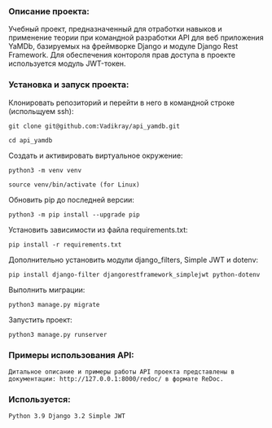 ### Описание проекта:
Учебный проект, предназначенный для отработки навыков и применение теории при командной
разработки API для веб приложения YaMDb, базируемых на фреймворке Django и модуле Django Rest Framework.
Для обеспечения контороля прав доступа в проекте используется модуль JWT-токен.

### Установка и запуск проекта:

Клонировать репозиторий и перейти в него в командной строке (испольщуем ssh):

```
git clone git@github.com:Vadikray/api_yamdb.git
```

```
cd api_yamdb
```

Cоздать и активировать виртуальное окружение:

```
python3 -m venv venv
```

```
source venv/bin/activate (for Linux)
```

Обновить pip до последней версии:
```
python3 -m pip install --upgrade pip
```

Установить зависимости из файла requirements.txt:

```
pip install -r requirements.txt
```

Дополнительно установить модули django_filters, Simple JWT и dotenv:

```
pip install django-filter djangorestframework_simplejwt python-dotenv
```

Выполнить миграции:

```
python3 manage.py migrate
```

Запустить проект:

```
python3 manage.py runserver
```

### Примеры использования API:

```
Дитальное описание и примеры работы API проекта представлены в 
документации: http://127.0.0.1:8000/redoc/ в формате ReDoc.
```

### Используется:

```
Python 3.9 Django 3.2 Simple JWT
```